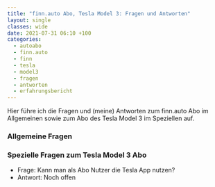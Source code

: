 ```yaml
---
title: "finn.auto Abo, Tesla Model 3: Fragen und Antworten"
layout: single
classes: wide
date: 2021-07-31 06:10 +100
categories:
  - autoabo
  - finn.auto
  - finn
  - tesla
  - model3
  - fragen
  - antworten
  - erfahrungsbericht
---
```

Hier führe ich die Fragen und (meine) Antworten zum finn.auto Abo im Allgemeinen sowie zum Abo des Tesla Model 3 im Speziellen auf.

### Allgemeine Fragen

### Spezielle Fragen zum Tesla Model 3 Abo

- Frage: Kann man als Abo Nutzer die Tesla App nutzen?
- Antwort: Noch offen
